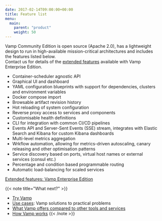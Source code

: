 ```yaml
---
date: 2017-02-14T09:00:00+00:00
title: Feature list
menu:
  main:
    parent: "product"
    weight: 50
---
```


Vamp Community Edition is open source (Apache 2.0), has a lightweight design to run in high-available mission-critical architectures and includes the features listed below.   
Contact us for details of the [extended features](/product/enterprise-edition/) available with Vamp Enterprise Edition. 

* Container-scheduler agnostic API
* Graphical UI and dashboard
* YAML configuration blueprints with support for dependencies, clusters and environment variables
* Docker compose import
* Browsable artifact revision history
* Hot reloading of system configuration
* Reverse proxy access to services and components
* Customisable health definitions
* CLI for integration with common CI/CD pipelines
* Events API and Server-Sent Events (SSE) stream, integrates with Elastic Search and Kibana for custom Kibana dashboards
* Multi-level metrics aggregation
* Wrkflow automation, allowing for metrics-driven autoscaling, canary releasing and other optimisation patterns
* Service discovery based on ports, virtual host names or external services (consul etc.)
* Percentage and condition based programmable routing
* Automatic load-balancing for scaled services

[Extended features: Vamp Enterprise Edition](/product/enterprise-edition/)
 

{{< note title="What next?" >}}
* [Try Vamp](/documentation/installation/hello-world/)
* [Use cases](/product/use-cases/use-cases): Vamp solutions to practical problems
* [What Vamp offers compared to other tools and services](/product/vamp-compared-to/proxies-and-load-balancers/)
* [How Vamp works](/documentation/how-vamp-works/architecture-and-components/)
{{< /note >}}
